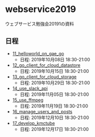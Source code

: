 # webservice2019
ウェブサービス勉強会20191の資料

## 日程
- [11_helloworld_on_gae_go](11_helloworld_on_gae_go/readme.md)
  - 日程: 2019年10月08日 18:30-21:00
- [12_go_client_for_cloud_datastore](12_go_client_for_cloud_datastore/readme.md)
  - 日程: 2019年10月15日 18:30-21:00
- [13_go_client_for_cloud_storage](13_go_client_for_cloud_storage/readme.md)
  - 日程: 2019年10月29日 18:30-21:00
- [14_use_slack_api](14_use_slack_api/readme.md)
  - 日程: 2019年11月05日 18:30-21:00
- [15_use_ffmpeg](15_use_ffmpeg/readme.md)
  - 日程: 2019年11月19日 18:30-21:00
- [16_manage_users_and_posts](16_manage_users_and_posts/readme.md)
  - 日程: 2019年12月10日 18:30-21:00
- [17_develop_kmctube](17_develop_kmctube/readme.md)
  - 日程: 2019年12月17日 18:30-21:00